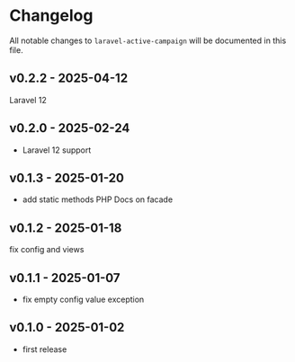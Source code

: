 # Changelog

All notable changes to `laravel-active-campaign` will be documented in this file.

## v0.2.2 - 2025-04-12

Laravel 12

## v0.2.0 - 2025-02-24

- Laravel 12 support

## v0.1.3 - 2025-01-20

- add static methods PHP Docs on facade

## v0.1.2 - 2025-01-18

fix config and views

## v0.1.1 - 2025-01-07

- fix empty config value exception

## v0.1.0 - 2025-01-02

- first release
